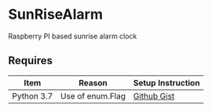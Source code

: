 # SunRiseAlarm
Raspberry PI based sunrise alarm clock

## Requires
|Item | Reason| Setup Instruction |
|---|---| --- |
|Python 3.7 | Use of enum.Flag | [Github Gist](https://gist.github.com/SeppPenner/6a5a30ebc8f79936fa136c524417761d#file-installing-python-3-7-0-on-raspbian-rst)|
